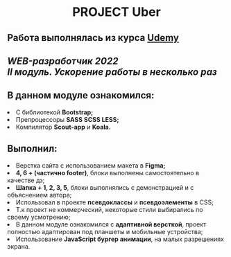 <h1 align="center">PROJECT Uber <br>
  <h2> Работа выполнялась из курса <a href="https://www.udemy.com/course/webdeveloper/"> Udemy </a> <h2> 
    <i><b> WEB-разработчик 2022 <br> II модуль. Ускорение работы в несколько раз</b></i>
    <h2> В данном модуле ознакомился: </h2>
    <li> С библиотекой <b>Bootstrap;</b> <li>
         Препроцессоры <b>SASS SCSS LESS;</b>
    <li> Компилятор <b>Scout-app</b> и <b>Koala.</b> </li>
    <h2> Выполнил: </h2>
    <li> Верстка сайта с использованием макета в <b>Figma;</b> </li>
    <li> <b>4, 6 + (частично footer)</b>, блоки выполнены самостоятельно в качестве дз; </li>
    <li> <b>Шапка + 1, 2, 3, 5</b>, блоки выполнялись с демонстрацией и с объяснением автора; </li>
    <li> Использовал в проекте <b>псевдоклассы</b> и <b>псевдоэлементы</b> в CSS; </li>
    <li> Т.к проект не коммерческий, некоторые стили выбирались по своему усмотрению;</li>
    <li> В данном модуле ознакомился с <b>адаптивной версткой</b>, проект полностью адаптирован под планшеты и мобильные устройства; </li>
    <li> Использование <b>JavaScript бургер анимации</b>, на малых разрешениях экрана. </li>

